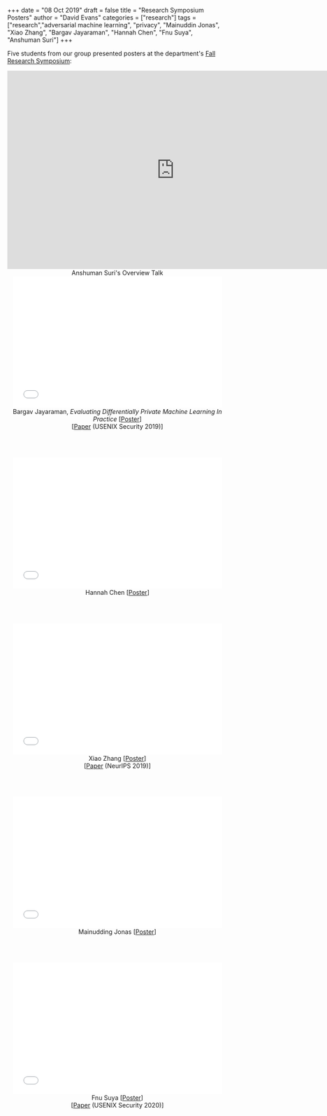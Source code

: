 +++
date = "08 Oct 2019"
draft = false
title = "Research Symposium Posters"
author = "David Evans"
categories = ["research"]
tags = ["research","adversarial machine learning", "privacy", "Mainuddin Jonas", "Xiao Zhang", "Bargav Jayaraman", "Hannah Chen", "Fnu Suya", "Anshuman Suri"]
+++

Five students from our group presented posters at the department's
[Fall Research
Symposium](https://engineering.virginia.edu/cs-research-symposium-fall-2019):

<center>
<iframe src="https://docs.google.com/presentation/d/e/2PACX-1vQcaahIxPyCHIMJti6tRB9HM_RreRhZkGH4wCN7YjTwiHSqcHod9v3hDFj-ZS1TtXp9OtBEBCV8OPH4/embed?start=false&loop=false&delayms=3000" frameborder="0" width="764" height="453" allowfullscreen="true" mozallowfullscreen="true" webkitallowfullscreen="true"></iframe><br>
Anshuman Suri's Overview Talk
</center>


<center>
<embed src="/docs/symposters2019/evaluatingdpml-poster.pdf" width="95%" height="300" type="application/pdf"> <br>
Bargav Jayaraman, <em>Evaluating Differentially Private Machine Learning In Practice</em> 
[<a href="
<a href="/docs/symposters2019/evaluatingdpml-poster.pdf">Poster</a>]<br>
[<a href="https://www.cs.virginia.edu/~evans/pubs/usenix2019/">Paper</a> (USENIX Security 2019)]
</center>

<br></br>

<center>
<embed src="/docs/symposters2019/pretrainedvulnerable-poster.pdf" width="95%" height="300" type="application/pdf"><br>
Hannah Chen [<a href="/docs/symposters2019/pretrainedvulnerable-poster.pdf">Poster</a>]
</center>

<br></br>

<center>
<embed src="/docs/symposters2019/measuringconcentration-poster.pdf" width="95%" height="300" type="application/pdf"><br>
Xiao Zhang [<a href="/docs/symposters2019/measuringconcentration-poster.pdf">Poster<a>]<br>
[<a href="https://arxiv.org/abs/1905.12202">Paper</a> (NeurIPS 2019)]
</center>

<br></br>

<center>
<embed src="/docs/symposters2019/diversemodels-poster.pdf" width="95%" height="300" type="application/pdf"><br>
Mainudding Jonas [<a href="/docs/symposters2019/diversemodels-poster.pdf">Poster</a>]
</center>

<br></br>


<center>
<embed src="/docs/symposters2019/hybridbatch-poster.pdf" width="95%" height="300" type="application/pdf"><br>
Fnu Suya [<a href="/docs/symposters2019/hybridbatch-poster.pdf">Poster<a>]<br>
[<a href="https://arxiv.org/abs/1908.07000">Paper</a> (USENIX Security 2020)]
</center>

